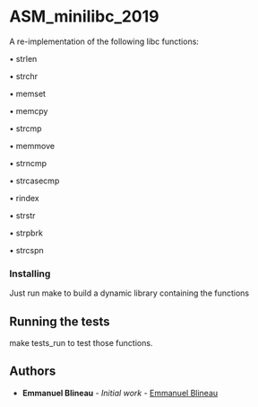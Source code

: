 # ASM_minilibc_2019

A re-implementation of the following libc functions:

• strlen

• strchr

• memset

• memcpy

• strcmp

• memmove

• strncmp

• strcasecmp

• rindex

• strstr

• strpbrk

• strcspn

### Installing

Just run make to build a dynamic library containing the functions

## Running the tests

make tests_run to test those functions.

## Authors

* **Emmanuel Blineau** - *Initial work* - [Emmanuel Blineau](https://github.com/ManuB123)
